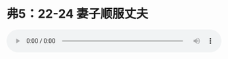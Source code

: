 # 弗5：22-24 妻子顺服丈夫

<audio style="width: 100%;" preload="false" controls controlslist="nodownload"><source src="//cdn.wechat.edu.pl/audio/mp3/old/12221.mp3" type="audio/mpeg">Your browser does not support the audio element.</audio>


